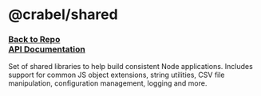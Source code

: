<h1>@crabel/shared</h1>

<h3>
    <a href="https://git2.hq.crabel.com/node-common/shared">Back to Repo</a><br>
    <a href="https://git2.hq.crabel.com/pages/node-common/shared">API Documentation</a>
</h3>

Set of shared libraries to help build consistent Node applications. Includes support for 
common JS object extensions, string utilities, CSV file manipulation, configuration 
management, logging and more.
